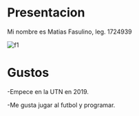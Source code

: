 # Presentacion 

Mi nombre es Matias Fasulino, leg. 1724939

![f1](https://user-images.githubusercontent.com/82040678/113733054-7ed22f80-96d0-11eb-93c4-98a969a0eca1.png)

# Gustos

-Empece en la UTN en 2019.

-Me gusta jugar al futbol y programar.


